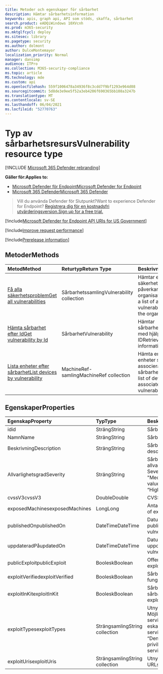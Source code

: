 ```yaml
---
title: Metoder och egenskaper för sårbarhet
description: Hämtar sårbarhetsinformation
keywords: apis, graph api, API som stöds, skaffa, sårbarhet
search.product: eADQiWindows 10XVcnh
ms.prod: m365-security
ms.mktglfcycl: deploy
ms.sitesec: library
ms.pagetype: security
ms.author: dolmont
author: DulceMontemayor
localization_priority: Normal
manager: dansimp
audience: ITPro
ms.collection: M365-security-compliance
ms.topic: article
MS.technology: mde
ms.custom: api
ms.openlocfilehash: 559f1006478a34936f8c3cdd7f9bf1293e964d08
ms.sourcegitcommit: 5d8de3e9ee5f52a3eb4206f690365bb108a3247b
ms.translationtype: MT
ms.contentlocale: sv-SE
ms.lasthandoff: 06/04/2021
ms.locfileid: "52770763"
---
```

# <a name="vulnerability-resource-type"></a><span data-ttu-id="24bb9-104">Typ av sårbarhetsresurs</span><span class="sxs-lookup"><span data-stu-id="24bb9-104">Vulnerability resource type</span></span>

[!INCLUDE [Microsoft 365 Defender rebranding](../../includes/microsoft-defender.md)]


<span data-ttu-id="24bb9-105">**Gäller för:**</span><span class="sxs-lookup"><span data-stu-id="24bb9-105">**Applies to:**</span></span>
- [<span data-ttu-id="24bb9-106">Microsoft Defender för Endpoint</span><span class="sxs-lookup"><span data-stu-id="24bb9-106">Microsoft Defender for Endpoint</span></span>](https://go.microsoft.com/fwlink/?linkid=2154037)
- [<span data-ttu-id="24bb9-107">Microsoft 365 Defender</span><span class="sxs-lookup"><span data-stu-id="24bb9-107">Microsoft 365 Defender</span></span>](https://go.microsoft.com/fwlink/?linkid=2118804)

> <span data-ttu-id="24bb9-108">Vill du använda Defender för Slutpunkt?</span><span class="sxs-lookup"><span data-stu-id="24bb9-108">Want to experience Defender for Endpoint?</span></span> [<span data-ttu-id="24bb9-109">Registrera dig för en kostnadsfri utvärderingsversion.</span><span class="sxs-lookup"><span data-stu-id="24bb9-109">Sign up for a free trial.</span></span>](https://www.microsoft.com/microsoft-365/windows/microsoft-defender-atp?ocid=docs-wdatp-pullalerts-abovefoldlink) 

[!include[Microsoft Defender for Endpoint API URIs for US Government](../../includes/microsoft-defender-api-usgov.md)]

[!include[Improve request performance](../../includes/improve-request-performance.md)]


[!include[Prerelease information](../../includes/prerelease.md)]

## <a name="methods"></a><span data-ttu-id="24bb9-110">Metoder</span><span class="sxs-lookup"><span data-stu-id="24bb9-110">Methods</span></span>
<span data-ttu-id="24bb9-111">Metod</span><span class="sxs-lookup"><span data-stu-id="24bb9-111">Method</span></span> |<span data-ttu-id="24bb9-112">Returtyp</span><span class="sxs-lookup"><span data-stu-id="24bb9-112">Return Type</span></span> |<span data-ttu-id="24bb9-113">Beskrivning</span><span class="sxs-lookup"><span data-stu-id="24bb9-113">Description</span></span>
:---|:---|:---
[<span data-ttu-id="24bb9-114">Få alla säkerhetsproblem</span><span class="sxs-lookup"><span data-stu-id="24bb9-114">Get all vulnerabilities</span></span>](get-all-vulnerabilities.md) | <span data-ttu-id="24bb9-115">Sårbarhetssamling</span><span class="sxs-lookup"><span data-stu-id="24bb9-115">Vulnerability collection</span></span> | <span data-ttu-id="24bb9-116">Hämtar en lista över alla säkerhetsproblem som påverkar organisationen</span><span class="sxs-lookup"><span data-stu-id="24bb9-116">Retrieves a list of all the vulnerabilities affecting the organization</span></span>
[<span data-ttu-id="24bb9-117">Hämta sårbarhet efter Id</span><span class="sxs-lookup"><span data-stu-id="24bb9-117">Get vulnerability by Id</span></span>](get-vulnerability-by-id.md) | <span data-ttu-id="24bb9-118">Sårbarhet</span><span class="sxs-lookup"><span data-stu-id="24bb9-118">Vulnerability</span></span> | <span data-ttu-id="24bb9-119">Hämtar sårbarhetsinformation med hjälp av dess ID</span><span class="sxs-lookup"><span data-stu-id="24bb9-119">Retrieves vulnerability information by its ID</span></span>
[<span data-ttu-id="24bb9-120">Lista enheter efter sårbarhet</span><span class="sxs-lookup"><span data-stu-id="24bb9-120">List devices by vulnerability</span></span>](get-machines-by-vulnerability.md)| <span data-ttu-id="24bb9-121">MachineRef-samling</span><span class="sxs-lookup"><span data-stu-id="24bb9-121">MachineRef collection</span></span> | <span data-ttu-id="24bb9-122">Hämta en lista över enheter som är associerade med sårbarhets-ID</span><span class="sxs-lookup"><span data-stu-id="24bb9-122">Retrieve a list of devices that are associated with the vulnerability ID</span></span> 


## <a name="properties"></a><span data-ttu-id="24bb9-123">Egenskaper</span><span class="sxs-lookup"><span data-stu-id="24bb9-123">Properties</span></span>
<span data-ttu-id="24bb9-124">Egenskap</span><span class="sxs-lookup"><span data-stu-id="24bb9-124">Property</span></span> |  <span data-ttu-id="24bb9-125">Typ</span><span class="sxs-lookup"><span data-stu-id="24bb9-125">Type</span></span>    |   <span data-ttu-id="24bb9-126">Beskrivning</span><span class="sxs-lookup"><span data-stu-id="24bb9-126">Description</span></span>
:---|:---|:---
<span data-ttu-id="24bb9-127">id</span><span class="sxs-lookup"><span data-stu-id="24bb9-127">id</span></span> | <span data-ttu-id="24bb9-128">Sträng</span><span class="sxs-lookup"><span data-stu-id="24bb9-128">String</span></span> | <span data-ttu-id="24bb9-129">Sårbarhets-ID</span><span class="sxs-lookup"><span data-stu-id="24bb9-129">Vulnerability ID</span></span>
<span data-ttu-id="24bb9-130">Namn</span><span class="sxs-lookup"><span data-stu-id="24bb9-130">Name</span></span> | <span data-ttu-id="24bb9-131">Sträng</span><span class="sxs-lookup"><span data-stu-id="24bb9-131">String</span></span> | <span data-ttu-id="24bb9-132">Sårbarhetsrubrik</span><span class="sxs-lookup"><span data-stu-id="24bb9-132">Vulnerability title</span></span>
<span data-ttu-id="24bb9-133">Beskrivning</span><span class="sxs-lookup"><span data-stu-id="24bb9-133">Description</span></span> | <span data-ttu-id="24bb9-134">Sträng</span><span class="sxs-lookup"><span data-stu-id="24bb9-134">String</span></span> | <span data-ttu-id="24bb9-135">Sårbarhetsbeskrivning</span><span class="sxs-lookup"><span data-stu-id="24bb9-135">Vulnerability description</span></span> 
<span data-ttu-id="24bb9-136">Allvarlighetsgrad</span><span class="sxs-lookup"><span data-stu-id="24bb9-136">Severity</span></span> | <span data-ttu-id="24bb9-137">Sträng</span><span class="sxs-lookup"><span data-stu-id="24bb9-137">String</span></span> | <span data-ttu-id="24bb9-138">Sårbarhets allvarlighetsgrad.</span><span class="sxs-lookup"><span data-stu-id="24bb9-138">Vulnerability Severity.</span></span> <span data-ttu-id="24bb9-139">Möjliga värden är: "Låg", "Medel", "Hög", "Kritisk"</span><span class="sxs-lookup"><span data-stu-id="24bb9-139">Possible values are: “Low”, “Medium”, “High”, “Critical”</span></span>
<span data-ttu-id="24bb9-140">cvssV3</span><span class="sxs-lookup"><span data-stu-id="24bb9-140">cvssV3</span></span> | <span data-ttu-id="24bb9-141">Double</span><span class="sxs-lookup"><span data-stu-id="24bb9-141">Double</span></span> | <span data-ttu-id="24bb9-142">CVSS v3-poäng</span><span class="sxs-lookup"><span data-stu-id="24bb9-142">CVSS v3 score</span></span>
<span data-ttu-id="24bb9-143">exposedMachines</span><span class="sxs-lookup"><span data-stu-id="24bb9-143">exposedMachines</span></span> | <span data-ttu-id="24bb9-144">Long</span><span class="sxs-lookup"><span data-stu-id="24bb9-144">Long</span></span> | <span data-ttu-id="24bb9-145">Antal exponerade enheter</span><span class="sxs-lookup"><span data-stu-id="24bb9-145">Number of exposed devices</span></span>
<span data-ttu-id="24bb9-146">publishedOn</span><span class="sxs-lookup"><span data-stu-id="24bb9-146">publishedOn</span></span> | <span data-ttu-id="24bb9-147">DateTime</span><span class="sxs-lookup"><span data-stu-id="24bb9-147">DateTime</span></span> | <span data-ttu-id="24bb9-148">Datum när sårbarhet publicerades</span><span class="sxs-lookup"><span data-stu-id="24bb9-148">Date when vulnerability was published</span></span>
<span data-ttu-id="24bb9-149">uppdateradPå</span><span class="sxs-lookup"><span data-stu-id="24bb9-149">updatedOn</span></span> | <span data-ttu-id="24bb9-150">DateTime</span><span class="sxs-lookup"><span data-stu-id="24bb9-150">DateTime</span></span> | <span data-ttu-id="24bb9-151">Datum när problemet uppdaterades</span><span class="sxs-lookup"><span data-stu-id="24bb9-151">Date when vulnerability was updated</span></span>
<span data-ttu-id="24bb9-152">publicExploit</span><span class="sxs-lookup"><span data-stu-id="24bb9-152">publicExploit</span></span> | <span data-ttu-id="24bb9-153">Boolesk</span><span class="sxs-lookup"><span data-stu-id="24bb9-153">Boolean</span></span> | <span data-ttu-id="24bb9-154">Offentlig sårbarhet finns</span><span class="sxs-lookup"><span data-stu-id="24bb9-154">Public exploit exists</span></span> 
<span data-ttu-id="24bb9-155">exploitVerified</span><span class="sxs-lookup"><span data-stu-id="24bb9-155">exploitVerified</span></span> | <span data-ttu-id="24bb9-156">Boolesk</span><span class="sxs-lookup"><span data-stu-id="24bb9-156">Boolean</span></span> | <span data-ttu-id="24bb9-157">Sårbarhet har verifierats för att fungera</span><span class="sxs-lookup"><span data-stu-id="24bb9-157">Exploit is verified to work</span></span>
<span data-ttu-id="24bb9-158">exploitInKit</span><span class="sxs-lookup"><span data-stu-id="24bb9-158">exploitInKit</span></span> | <span data-ttu-id="24bb9-159">Boolesk</span><span class="sxs-lookup"><span data-stu-id="24bb9-159">Boolean</span></span> | <span data-ttu-id="24bb9-160">Sårbarhet är en del av en sårbarhetssats</span><span class="sxs-lookup"><span data-stu-id="24bb9-160">Exploit is part of an exploit kit</span></span>
<span data-ttu-id="24bb9-161">exploitTypes</span><span class="sxs-lookup"><span data-stu-id="24bb9-161">exploitTypes</span></span> | <span data-ttu-id="24bb9-162">Strängsamling</span><span class="sxs-lookup"><span data-stu-id="24bb9-162">String collection</span></span> | <span data-ttu-id="24bb9-163">Utnyttja påverkan.</span><span class="sxs-lookup"><span data-stu-id="24bb9-163">Exploit impact.</span></span> <span data-ttu-id="24bb9-164">Möjliga värden är: "Denial of service", "Lokal behörighets eskalering", "Denial of service"</span><span class="sxs-lookup"><span data-stu-id="24bb9-164">Possible values are: “Denial of service”, “Local privilege escalation”, “Denial of service”</span></span>
<span data-ttu-id="24bb9-165">exploitUris</span><span class="sxs-lookup"><span data-stu-id="24bb9-165">exploitUris</span></span> | <span data-ttu-id="24bb9-166">Strängsamling</span><span class="sxs-lookup"><span data-stu-id="24bb9-166">String collection</span></span> | <span data-ttu-id="24bb9-167">Utnyttja käll-URL:er</span><span class="sxs-lookup"><span data-stu-id="24bb9-167">Exploit source URLs</span></span>
